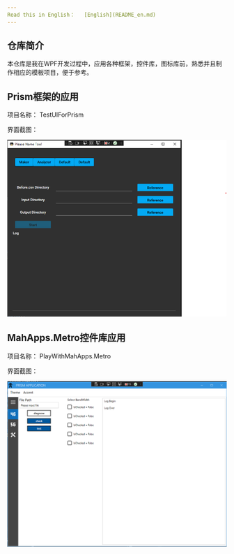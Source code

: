 ```yaml
---
Read this in English：   [English](README_en.md)
---
```


## 仓库简介

本仓库是我在WPF开发过程中，应用各种框架，控件库，图标库前，熟悉并且制作相应的模板项目，便于参考。

## Prism框架的应用

项目名称： TestUIForPrism

界面截图：

![](/assets/TestUIForPrism.png)

## MahApps.Metro控件库应用

项目名称： PlayWithMahApps.Metro

界面截图：

![](/assets/PlayWithMahApps.png)

